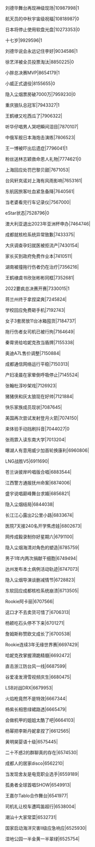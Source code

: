 刘德华舞台再现神级现场|10987998|1

航天员的中秋宇宙级祝福|10818987|0

日本将停止使用软盘光盘|10273353|0

十七岁|9929596|1

刘德华说会永远记住李好|9034586|1

徐艺洋被全员投票淘汰|8850225|0

小胖总决赛MVP|8654179|1

小威正式退役|8155655|0

隐入尘烟票房破7000万|7959230|0

重庆狼队总冠军|7943327|1

王鹤棣又吃西瓜了|7906322|

听华仔唱男人哭吧瞬间泪目|7870107|

中俄军舰日本海炮击演练|7806523|

王一博被吓出后遗症|7796041|1

粉丝送林志颖救命恩人礼物|7774621|0

上海回应处罚巴黎贝甜|7671053|

台风轩岚诺对上海有风雨影响|7653161|

东航因旅客吐血紧急备降|7640561|

当老婆看完行车记录仪|7567000|

eStar状态|7528796|0

澳大利亚退出2023年亚洲杯申办|7464746|

成都就核检系统异常致歉|7433375|

大庆调查孕妇就医被拒流产|7430154|

家长买到政府免费作业本|7410511|

湖南被撞拖行伤者仍在治疗|7356216|

王鹤棣虞书欣张彬彬同框|7352681|

2022要疯总决赛开赛|7330015|1

蒋兰州终于拿捏梁爽|7245824|

学校回应免费砸手机|7192743|

女子3套房放11台冰箱囤货|7184737|

拖行伤者女司机已被行拘|7164649|

秦霄贤给哈妮克孜当盾牌|7155338|

奥迪A7L售价调整|7150884|

成都通信网络运行平稳|7150313|

产妇凌晨在家晕倒呼吸停止|7145524|

张翰杜淳吵架戏|7126923|

猪猪侠和灰太狼现在好帅|7121884|

快乐家族成员现状|7087645|

美国再次尝试发射登月火箭|7074150|

来体验手动挡刷抖音|7044027|0

张雨霏入读东南大学|7013204|

曝湖人有意用威少加首轮换康利|6960806|

LNG战胜V5|6911690|

苍兰诀彼岸吟唱版合唱|6883544|

江西警方通报抚州命案|6874006|

盛宇说唱巅峰舞台求婚|6856821|

隐入尘烟结局|6844038|

长江江心露出2公里小路|6833674|

医院7天接240名开学焦虑娃|6802673|

网传成毅录制你好星期六|6791100|

隐入尘烟海清对角色的塑造|6785759|

男子1年内两次捐献干细胞|6749494|

达州发布本土病例活动轨迹|6747073|

隐入尘烟导演谈删减情节|6728823|

东软回应成都核检系统崩溃|6713505|

Rookie阿卡丽|6707566|

这口才不去卖货可惜了|6706313|

杨颖吃石头停不下来|6701271|

詹姆斯称赞欧文成长了|6700538|

Rookie连续3年无缘世界赛|6697429|

哈妮克孜掌握滑跪精髓|6692472|

直击浙江防台风一线|6687599|

谷爱凌发滑雪视频庆生|6680475|

LSB对战DRX|6679953|

火焰枪竟然不是特效|6667344|

杨紫长相思绿裙路透|6665479|

会做机甲的姐姐太酷了吧|6664103|

杨幂把李斯丹妮拿捏了|6612565|

黄明昊婴语十级|6575445|

二十不惑2的群聊真的存在|6574530|

成都人的居家disco|6562210|

当发现舍友是电竞职业选手|6559189|

孤勇者全球首唱SHOW|6549913|

王嘉尔Tablo合作舞台|6541977|

司机礼让校车遭鸣笛超行|6538004|

潮汕十大家常菜|6532731|

国家启动海洋灾害II级应急响应|6525930|

湿地公园一半金黄一半翠绿|6525754|

